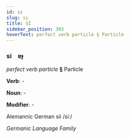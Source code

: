 ```yaml
---
id: si
slug: si
title: Sİ
sidebar_position: 393
hoverText: perfect verb particle § Particle
---
```


### si&emsp;<span kind="abugida">ɐɟ</span>

*perfect verb particle* **§** Particle

**Verb**: -

**Noun**: -

**Modifier**: -

Alemannic German sii /siː/

*Germanic Language Family*